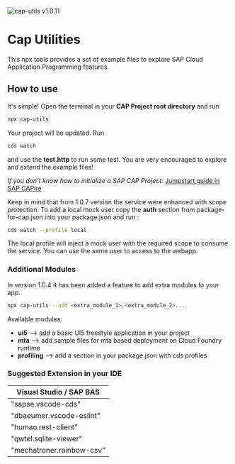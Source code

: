 ![cap-utils v1.0.11](https://img.shields.io/badge/cap%20utils-v1.0.11-green)

# Cap Utilities
This npx tools provides a set of example files to explore SAP Cloud Application Programming features.

## How to use
It's simple! Open the terminal in your **CAP Project root directory** and run 
```sh
npx cap-utils
```

Your project will be updated. Run
```sh
cds watch 
```
and use the **test.http** to run some test. You are very encouraged to explore and extend the example files!

*If you don't know how to initialize a SAP CAP Project:* [Jumpstart guide in SAP CAPire](https://cap.cloud.sap/docs/get-started/in-a-nutshell#jumpstart)

Keep in mind that from 1.0.7 version the service were enhanced with scope protection.
To add a local mock user copy the **auth** section from package-for-cap.json into your package.json and run : 
```sh
cds watch --profile local
```
The local profile will inject a mock user with the required scope to consume the service. You can use the same user to access to the webapp.



### Additional Modules
In version 1.0.4 it has been added a feature to add extra modules to your app.
```sh
npx cap-utils --add <extra_module_1>,<extra_module_2>...
```

Available modules:
  - **ui5**        --> add a basic UI5 freestyle application in your project
  - **mta**        --> add sample files for mta based deployment on Cloud Foundry runtime
  - **profiling**  --> add a section in your package.json with cds profiles


### Suggested Extension in your IDE
|  Visual Studio / SAP BAS   |
| -------------------------- |
| "sapse.vscode-cds"         |
| "dbaeumer.vscode-eslint"   |
| "humao.rest-client"        |
| "qwtel.sqlite-viewer"      |
| "mechatroner.rainbow-csv"  |
